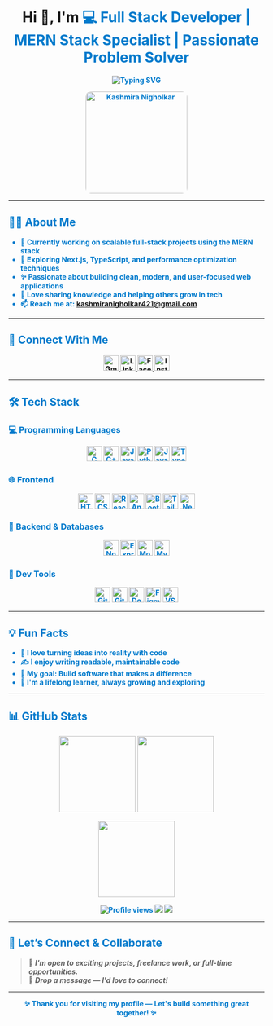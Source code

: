 <h1 align="center">Hi 👋, I'm <span style="color:#007acc;"><strong style="color:#007acc;>Kashmira Nigholkar</strong></span></h1>
<h3 align="center">💻 Full Stack Developer | MERN Stack Specialist | Passionate Problem Solver</h3>

<p align="center">
  <img src="https://readme-typing-svg.herokuapp.com?font=Fira+Code&size=18&duration=3000&pause=1000&color=36BCF7&center=true&vCenter=true&width=500&lines=Full+Stack+Developer;MERN+Stack+Expert;Open+Source+Contributor;Designing+Scalable+Apps;Always+Learning+and+Building" alt="Typing SVG" />
</p>

<p align="center">
  <img src="https://github.com/user-attachments/assets/5879f7f8-697f-4ddf-9c88-e3484abccdfb" width="200" alt="Kashmira Nigholkar" style="border-radius:10px;" />
</p>

---

## 👩‍💻 About Me

- 🔭 Currently working on **scalable full-stack projects** using the **MERN stack**
- 🌱 Exploring **Next.js, TypeScript**, and performance optimization techniques
- ✨ Passionate about building clean, modern, and user-focused web applications
- 💬 Love sharing knowledge and helping others grow in tech
- 📫 Reach me at: **kashmiranigholkar421@gmail.com**

---

## 📲 Connect With Me

<p align="center">
  <a href="mailto:kashmiranigholkar421@gmail.com" target="_blank">
    <img src="https://img.icons8.com/color/48/gmail-new.png" width="30" title="Gmail" />
  </a>
  <a href="https://www.linkedin.com/in/kashmira1234" target="_blank">
    <img src="https://img.icons8.com/color/48/linkedin.png" width="30" title="LinkedIn" />
  </a>
  <a href="https://m.facebook.com/kashmira.nigholkar" target="_blank">
    <img src="https://img.icons8.com/color/48/facebook-new.png" width="30" title="Facebook" />
  </a>
  <a href="https://www.instagram.com/kashmira_nigholkar" target="_blank">
    <img src="https://img.icons8.com/fluency/48/instagram-new.png" width="30" title="Instagram" />
  </a>
</p>

---

## 🛠 Tech Stack

### 💻 Programming Languages
<p align="center">
  <img src="https://img.icons8.com/color/48/c-programming.png" title="C" width="30"/>
  <img src="https://img.icons8.com/color/48/c-plus-plus-logo.png" title="C++" width="30"/>
  <img src="https://img.icons8.com/color/48/java-coffee-cup-logo.png" title="Java" width="30"/>
  <img src="https://img.icons8.com/color/48/python--v1.png" title="Python" width="30"/>
  <img src="https://img.icons8.com/color/48/javascript--v1.png" title="JavaScript" width="30"/>
  <img src="https://img.icons8.com/color/48/typescript.png" title="TypeScript" width="30"/>
</p>

### 🌐 Frontend
<p align="center">
  <img src="https://img.icons8.com/color/48/html-5--v1.png" title="HTML5" width="30"/>
  <img src="https://img.icons8.com/color/48/css3.png" title="CSS3" width="30"/>
  <img src="https://img.icons8.com/officel/40/react.png" title="React.js" width="30"/>
  <img src="https://img.icons8.com/color/48/angularjs.png" title="Angular" width="30"/>
  <img src="https://img.icons8.com/color/48/bootstrap.png" title="Bootstrap" width="30"/>
  <img src="https://img.icons8.com/color/48/tailwind_css.png" title="Tailwind CSS" width="30"/>
  <img src="https://cdn.worldvectorlogo.com/logos/next-js.svg" title="Next.js" width="30"/>
</p>

### 🔧 Backend & Databases
<p align="center">
  <img src="https://img.icons8.com/color/48/nodejs.png" title="Node.js" width="30"/>
  <img src="https://img.icons8.com/color/48/express.png" title="Express.js" width="30"/>
  <img src="https://img.icons8.com/color/48/mongodb.png" title="MongoDB" width="30"/>
  <img src="https://img.icons8.com/color/48/mysql-logo.png" title="MySQL" width="30"/>
</p>

### 🧰 Dev Tools
<p align="center">
  <img src="https://img.icons8.com/color/48/git.png" title="Git" width="30"/>
  <img src="https://img.icons8.com/ios-glyphs/48/github.png" title="GitHub" width="30"/>
  <img src="https://img.icons8.com/color/48/docker.png" title="Docker" width="30"/>
  <img src="https://img.icons8.com/color/48/figma--v1.png" title="Figma" width="30"/>
  <img src="https://img.icons8.com/color/48/visual-studio-code-2019.png" title="VS Code" width="30"/>
</p>

---

## 💡 Fun Facts

- 🚀 I love turning ideas into reality with code
- ✍️ I enjoy writing readable, maintainable code
- 🎯 My goal: **Build software that makes a difference**
- 🌱 I'm a lifelong learner, always growing and exploring

---

## 📊 GitHub Stats

<p align="center">
  <img src="https://github-readme-stats.vercel.app/api?username=kashmiranigholkar&show_icons=true&theme=tokyonight&hide_border=true" height="150" />
  <img src="https://github-readme-streak-stats.herokuapp.com/?user=kashmiranigholkar&theme=tokyonight&hide_border=true" height="150" />
</p>

<p align="center">
  <img src="https://github-readme-stats.vercel.app/api/top-langs/?username=kashmiranigholkar&layout=compact&theme=tokyonight&hide_border=true" height="150" />
</p>

<p align="center">
  <img src="https://komarev.com/ghpvc/?username=kashmiranigholkar&label=Profile%20Views&color=0e75b6&style=flat" alt="Profile views" />
  <img src="https://img.shields.io/github/followers/kashmiranigholkar?label=Followers&style=social" />
  <img src="https://img.shields.io/github/stars/kashmiranigholkar?label=Stars&style=social" />
</p>

---

## 📣 Let’s Connect & Collaborate

> 🌟 *I'm open to exciting projects, freelance work, or full-time opportunities.*  
> 💬 *Drop a message — I'd love to connect!*

---

<p align="center">
  <strong>✨ Thank you for visiting my profile — Let's build something great together! ✨</strong>
</p>
